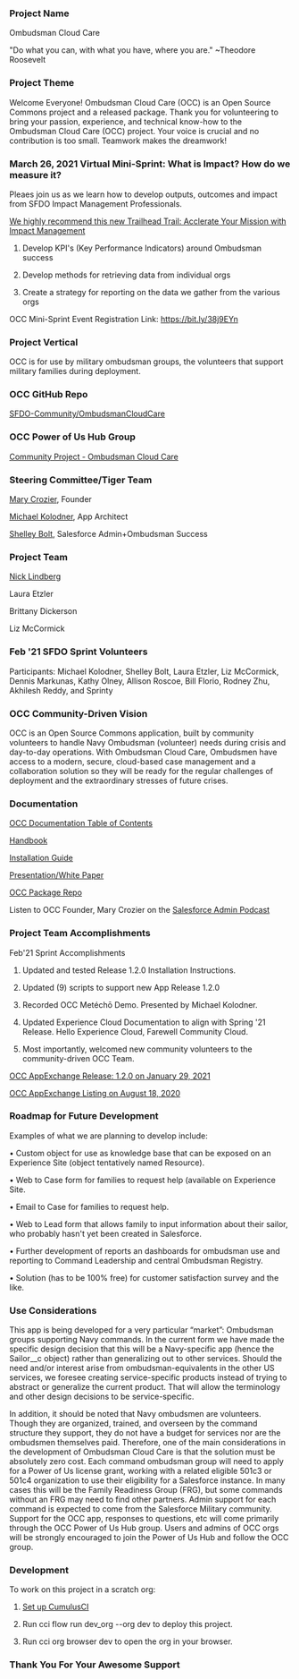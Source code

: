 ### Project Name
Ombudsman Cloud Care

"Do what you can, with what you have, where you are." ~Theodore Roosevelt

### Project Theme
Welcome Everyone! Ombudsman Cloud Care (OCC) is an Open Source Commons project and a released package. Thank you for volunteering to bring your passion, experience, and technical know-how to the Ombudsman Cloud Care (OCC) project. Your voice is crucial and no contribution is too small. Teamwork makes the dreamwork!

### March 26, 2021 Virtual Mini-Sprint: What is Impact? How do we measure it?
  
Pleaes join us as we learn how to develop outputs, outcomes and impact from SFDO Impact Management Professionals.

[We highly recommend this new Trailhead Trail: Acclerate Your Mission with Impact Management](https://trailhead.salesforce.com/en/content/learn/trails/accelerate-your-mission-with-impact-management) 


1. Develop KPI's (Key Performance Indicators) around Ombudsman success

2. Develop methods for retrieving data from individual orgs

3. Create a strategy for reporting on the data we gather from the various orgs

OCC Mini-Sprint Event Registration Link: https://bit.ly/38j9EYn

### Project Vertical
OCC is for use by military ombudsman groups, the volunteers that support military families during deployment.

### OCC GitHub Repo
[SFDO-Community/OmbudsmanCloudCare](https://github.com/SFDO-Community/OmbudsmanCloudCare)

### OCC Power of Us Hub Group
[Community Project - Ombudsman Cloud Care](https://powerofus.force.com/s/group/0F91E0000000hq1SAA/community-project-ombudsman-cloud-care)

### Steering Committee/Tiger Team
[Mary Crozier](https://powerofus.force.com/s/profile/0051E00000GYcPYQA1), Founder

[Michael Kolodner](https://powerofus.force.com/s/profile/00580000009bjBJAAY), App Architect

[Shelley Bolt](https://powerofus.force.com/s/profile/0051E000003jsuzQAA), Salesforce Admin+Ombudsman Success

### Project Team

[Nick Lindberg](https://powerofus.force.com/s/profile/00580000006BbyJAAS)

Laura Etzler

Brittany Dickerson

Liz McCormick

### Feb '21 SFDO Sprint Volunteers
Participants: Michael Kolodner, Shelley Bolt, Laura Etzler, Liz McCormick, Dennis Markunas, Kathy Olney, Allison Roscoe, Bill Florio, Rodney Zhu, Akhilesh Reddy, and Sprinty

### OCC Community-Driven Vision
OCC is an Open Source Commons application, built by community volunteers to handle Navy Ombudsman (volunteer) needs during crisis and day-to-day operations. With Ombudsman Cloud Care, Ombudsmen have access to a modern, secure, cloud-based case management and a collaboration solution so they will be ready for the regular challenges of deployment and the extraordinary stresses of future crises. 

### Documentation
[OCC Documentation Table of Contents](https://occadminhandbook.bit.ai/docs/view/K9FMWpJOOUACb8T2)

[Handbook](https://occadminhandbook.bit.ai/docs/view/zv0wSuubp84Vnzsq)

[Installation Guide](https://ombudcare.com/installationguide)

[Presentation/White Paper](https://drive.google.com/file/d/1J1ZFsZ2pZaGdE3lKT_NPUxL1KmibO0h1/view?usp=sharing)

[OCC Package Repo](https://github.com/SFDO-Community/OmbudsmanCloudCare)

Listen to OCC Founder, Mary Crozier on the [Salesforce Admin Podcast](https://admin.salesforce.com/blog/2020/ombudsman-cloud-care-with-mary-crozier)


### Project Team Accomplishments
Feb'21 Sprint Accomplishments

1. Updated and tested Release 1.2.0 Installation Instructions.

2. Updated (9) scripts to support new App Release 1.2.0

3. Recorded OCC Metéchō Demo. Presented by Michael Kolodner.  

4. Updated Experience Cloud Documentation to align with Spring '21 Release. Hello Experience Cloud, Farewell Community Cloud.

5. Most importantly, welcomed new community volunteers to the community-driven OCC Team.

[OCC AppExchange Release: 1.2.0 on January 29, 2021](https://appexchange.salesforce.com/appxListingDetail?listingId=a0N3u00000OMs0uEAD)

[OCC AppExchange Listing on August 18, 2020](https://appexchange.salesforce.com/appxListingDetail?listingId=a0N3u00000OMs0uEAD&utm_medium=email&utm_source=newsletter&utm_medium=email&utm_campaign=appex_weekly-newsletter&eid=ss-appex-nl)

### Roadmap for Future Development
Examples of what we are planning to develop include:

  • Custom object for use as knowledge base that can be exposed on an Experience Site (object tentatively named Resource).
  
  • Web to Case form for families to request help (available on Experience Site.
  
  • Email to Case for families to request help.
  
  • Web to Lead form that allows family to input information about their sailor, who probably hasn't yet been created in Salesforce.
  
  • Further development of reports an dashboards for ombudsman use and reporting to Command Leadership and central Ombudsman Registry.
  
  • Solution (has to be 100% free) for customer satisfaction survey and the like. 

### Use Considerations
This app is being developed for a very particular “market”: Ombudsman groups supporting Navy commands. In the current form we have made the specific design decision that this will be a Navy-specific app (hence the Sailor__c object) rather than generalizing out to other services. Should the need and/or interest arise from ombudsman-equivalents in the other US services, we foresee creating service-specific products instead of trying to abstract or generalize the current product. That will allow the terminology and other design decisions to be service-specific.

In addition, it should be noted that Navy ombudsmen are volunteers. Though they are organized, trained, and overseen by the command structure they support, they do not have a budget for services nor are the ombudsmen themselves paid. Therefore, one of the main considerations in the development of Ombudsman Cloud Care is that the solution must be absolutely zero cost. Each command ombudsman group will need to apply for a Power of Us license grant, working with a related eligible 501c3 or 501c4 organization to use their eligibility for a Salesforce instance. In many cases this will be the Family Readiness Group (FRG), but some commands without an FRG may need to find other partners. Admin support for each command is expected to come from the Salesforce Military community. Support for the OCC app, responses to questions, etc will come primarily through the OCC Power of Us Hub group. Users and admins of OCC orgs will be strongly encouraged to join the Power of Us Hub and follow the OCC group.

### Development
To work on this project in a scratch org:

1. [Set up CumulusCI](https://cumulusci.readthedocs.io/en/latest/tutorial.html)

2. Run cci flow run dev_org --org dev to deploy this project.

3. Run cci org browser dev to open the org in your browser.

### Thank You For Your Awesome Support
